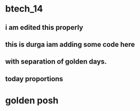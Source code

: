 # btech_14
i am edited this 
properly
---------------------------------------
this is durga iam adding some code here
---------------------------------------
with separation of golden days.
----------------------------------------
today proportions
-------------------
golden posh
===========